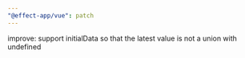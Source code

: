 ```yaml
---
"@effect-app/vue": patch
---
```


improve: support initialData so that the latest value is not a union with undefined
